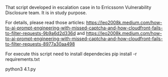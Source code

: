 That script developed in escalation case in to Erricssonn Vulnerability Disclosure team. It is in study purpose. 

For details, please read those articles:
https://leo2008k.medium.com/how-to-ai-prompt-engineering-with-missed-captcha-and-how-cloudfront-fails-to-filter-requests-9b9a6d2d336d
and
https://leo2008k.medium.com/how-to-ai-prompt-engineering-with-missed-captcha-and-how-cloudfront-fails-to-filter-requests-8977a30aa498


For execute this script need to install dependecies 
pip install -r requirements.txt

python3 4.1.py                                                                                                                                         
